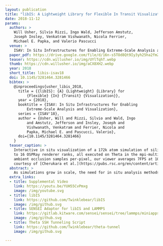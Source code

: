 ```yaml
---
layout: publication
title: "libIS: A Lightweight Library for Flexible In Transit Visualization"
date: 2018-11-12
params:
  authors: >
    Will Usher, Silvio Rizzi, Ingo Wald, Jefferson Amstutz,
    Joseph Insley, Venkatram Vishwanath, Nicola Ferrier,
    Michael E. Papka, and Valerio Pascucci
  venue: >
    ISAV: In Situ Infrastructures for Enabling Extreme-Scale Analysis and Visualization (ISAV '18)
  paper_pdf: https://drive.google.com/file/d/16n-s5TOd8Qt9Iy3yh25ha2fmZdoMlKVr/view?usp=sharing
  teaser: https://cdn.willusher.io/img/UYlTqhT.webp
  thumb: https://cdn.willusher.io/img/aCX8XH2.webp
  year: 2018
  short_title: libis-isav18
  doi: 10.1145/3281464.3281466
  bibtex: >
    @inproceedings{usher_libis_2018,
      title = {{libIS}: {A} {Lightweight} {Library} for
          {Flexible} {In} {Transit} {Visualization}},
      year = {2018},
      booktitle = {ISAV: In Situ Infrastructures for Enabling
          Extreme-Scale Analysis and Visualization},
      series = {ISAV'18},
      author = {Usher, Will and Rizzi, Silvio and Wald, Ingo
          and Amstutz, Jefferson and Insley, Joseph and
          Vishwanath, Venkatram and Ferrier, Nicola and
          Papka, Michael E. and Pascucci, Valerio},
      doi={10.1145/3281464.3281466}
    }
  teaser_caption: >
    Interactive in situ visualization of a 172k atom simulation of silicene formation with 128 LAMMPS ranks sending
    to 16 OSPRay renderer ranks, all executed on Theta in the mpi-multi configuration. When taking four
    ambient occlusion samples per-pixel, our viewer averages 7FPS at 1024x1024. Simulation dataset is
    courtesy of [Cherukara et al.](https://pubs.rsc.org/en/content/articlelanding/2017/nr/c7nr03153j).
  abstract: >
    As simulations grow in scale, the need for in situ analysis methods to handle the large data produced grows correspondingly. One desirable approach to in situ visualization is in transit visualization. By decoupling the simulation and visualization code, in transit approaches alleviate common difficulties with regard to the scalability of the analysis, ease of integration, usability, and impact on the simulation. We present libIS, a lightweight, flexible library which lowers the bar for using in transit visualization. Our library works on the concept of abstract regions of space containing data, which are transferred from the simulation to the visualization clients upon request, using a client-server model. We also provide a SENSEI analysis adaptor, which allows for transparent deployment of in transit visualization. We demonstrate the flexibility of our approach on batch analysis and interactive visualization use cases on different HPC resources.
  extra_links:
  - title: Supplemental Video
    link: https://youtu.be/YUH55CvPmxg
    image: /img/youtube.svg
  - title: libIS
    link: https://github.com/Twinklebear/libIS
    image: /img/github.svg
  - title: SENSEI Adaptor for libIS and LAMMPS
    link: https://gitlab.kitware.com/sensei/sensei/tree/lammps/miniapps/lammps
    image: /img/github.svg
  - title: Theta SSH Tunneling Script
    link: https://github.com/Twinklebear/theta-tunnel
    image: /img/github.svg

---
```


